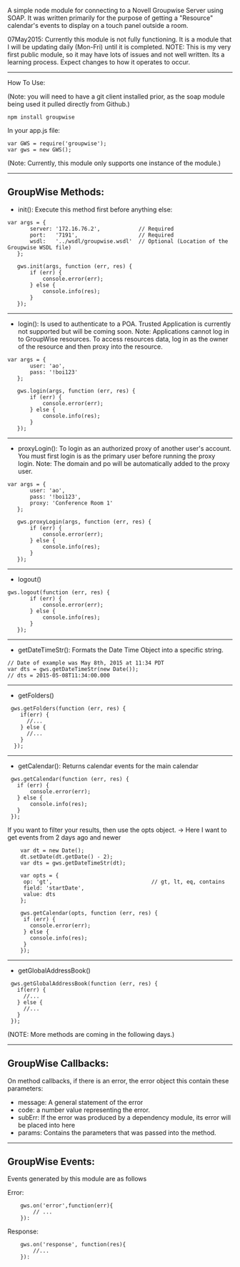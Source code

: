 A simple node module for connecting to a Novell Groupwise Server using SOAP.
It was written primarily for the purpose of getting a "Resource" calendar's events to display on a touch panel outside a room.

07May2015:
Currently this module is not fully functioning. It is a module that I will be updating daily (Mon-Fri) until it is completed.
NOTE: This is my very first public module, so it may have lots of issues and not well written. Its a learning process. 
Expect changes to how it operates to occur.

---------------------

How To Use:

(Note: you will need to have a git client installed prior, as the soap module being used it pulled directly from Github.)
```
npm install groupwise
```

In your app.js file:

```
var GWS = require('groupwise');
var gws = new GWS();
```
(Note: Currently, this module only supports one instance of the module.)

---------------------
GroupWise Methods:
---------------------
 
 - init(): Execute this method first before anything else:
 ```
 var args = {
 		server: '172.16.76.2',            // Required
 		port:   '7191',                   // Required
 		wsdl:   '../wsdl/groupwise.wsdl'  // Optional (Location of the Groupwise WSDL file)
 	};
 
 	gws.init(args, function (err, res) {
 		if (err) {
 			console.error(err);
 		} else {
 			console.info(res);
 		}
 	});
 ```
 ---------------------
 - login(): Is used to authenticate to a POA. Trusted Application is currently not supported but will be coming soon.
 Note: Applications cannot log in to GroupWise resources. To access resources data, log in as the owner of the resource and then proxy into the resource.
 
 ```
 var args = {
 		user: 'ao',
 		pass: '!boi123'
 	};
 
 	gws.login(args, function (err, res) {
 		if (err) {
 			console.error(err);
 		} else {
 			console.info(res);
 		}
 	});
 ```
 ---------------------
 - proxyLogin(): To login as an authorized proxy of another user's account. 
                 You must first login is as the primary user before running the proxy login.
                 Note: The domain and po will be automatically added to the proxy user.
 
 ```
 var args = {
 		user: 'ao',
 		pass: '!boi123',
 		proxy: 'Conference Room 1'
 	};
 
 	gws.proxyLogin(args, function (err, res) {
 		if (err) {
 			console.error(err);
 		} else {
 			console.info(res);
 		}
 	});
 ```
 ---------------------
 - logout()
 
 ```
 gws.logout(function (err, res) {
  		if (err) {
  			console.error(err);
  		} else {
  			console.info(res);
  		}
  	});
 ```
 ---------------------
 - getDateTimeStr(): Formats the Date Time Object into a specific string.
 ```
 // Date of example was May 8th, 2015 at 11:34 PDT
 var dts = gws.getDateTimeStr(new Date()); 
 // dts = 2015-05-08T11:34:00.000
 ```
 ---------------------
 - getFolders()
 
 ```
  gws.getFolders(function (err, res) {
     if(err) {
       //...
     } else {
       //...
     }
   });
 ```
 ---------------------
 - getCalendar(): Returns calendar events for the main calendar
 ```
  gws.getCalendar(function (err, res) {
  	if (err) {
  		console.error(err);
  	} else {
  		console.info(res);
  	}
  });
 ```
 If you want to filter your results, then use the opts object.
 -> Here I want to get events from 2 days ago and newer
 ```
	 var dt = new Date();
	 dt.setDate(dt.getDate() - 2);
	 var dts = gws.getDateTimeStr(dt);
	 
	 var opts = {
	  op: 'gt',                               // gt, lt, eq, contains
	  field: 'startDate',
	  value: dts
	 };
	 
	 gws.getCalendar(opts, function (err, res) {
	  if (err) {
	    console.error(err);
	  } else {
	    console.info(res);
	  }
	 });
 ```
 
 ---------------------
 - getGlobalAddressBook()
 ```
  gws.getGlobalAddressBook(function (err, res) {
    if(err) {
      //...
    } else {
      //...
    }
  });
 ```

(NOTE:  More methods are coming in the following days.)

---------------------
GroupWise Callbacks:
---------------------

On method callbacks, if there is an error, the error object this contain these parameters:
 - message: A general statement of the error
 - code: a number value representing the error.
 - subErr: If the error was produced by a dependency module, its error will be placed into here
 - params: Contains the parameters that was passed into the method.
 

 
---------------------
GroupWise Events:
---------------------
 
Events generated by this module are as follows

Error:
```
	gws.on('error',function(err){
		// ...
	}): 
```

Response:
```
	gws.on('response', function(res){
		//...
	}):
```
 
 
